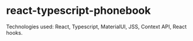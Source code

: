 # react-typescript-phonebook

Technologies used: React, Typescript, MaterialUI, JSS, Context API, React hooks.
